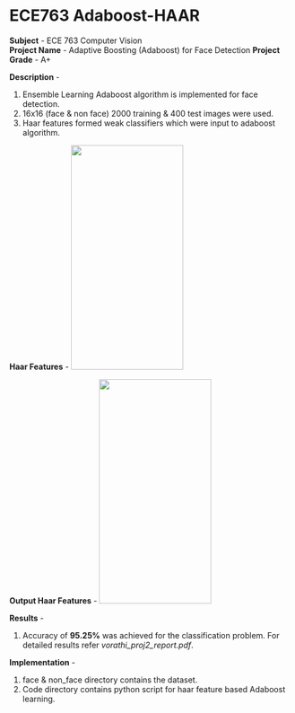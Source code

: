 # ECE763 Adaboost-HAAR

**Subject** - ECE 763 Computer Vision <br>
**Project Name** - Adaptive Boosting (Adaboost) for Face Detection
**Project Grade** - A+ <br>

**Description** -
1. Ensemble Learning Adaboost algorithm is implemented for face detection.
2. 16x16 (face & non face) 2000 training & 400 test images were used.
3. Haar features formed weak classifiers which were input to adaboost algorithm.

**Haar Features** -
<img src="https://user-images.githubusercontent.com/25856691/104145623-c2e5ba80-5395-11eb-8c6b-bb918ade6653.png" width="200" height="400" />

**Output Haar Features** -
<img src="https://user-images.githubusercontent.com/25856691/104145583-92058580-5395-11eb-9864-a86a882c0b37.png" width="200" height="400" />

**Results** -
1. Accuracy of **95.25%** was achieved for the classification problem. For detailed results refer _vorathi_proj2_report.pdf_.

**Implementation** -
1. face & non_face directory contains the dataset.
2. Code directory contains python script for haar feature based Adaboost learning.


